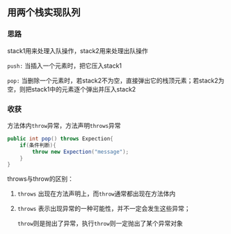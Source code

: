 ## 用两个栈实现队列

### 思路

stack1用来处理入队操作，stack2用来处理出队操作

`push:` 当插入一个元素时，把它压入stack1

`pop:` 当删除一个元素时，若stack2不为空，直接弹出它的栈顶元素；若stack2为空，则把stack1中的元素逐个弹出并压入stack2

### 收获

方法体内`throw`异常，方法声明`throws`异常

``` java
public int pop() throws Expection{
	if(条件判断){
		throw new Expection("message");
	}
}
```

throws与throw的区别：

1. `throws` 出现在方法声明上，而`throw`通常都出现在方法体内

2. `throws` 表示出现异常的一种可能性，并不一定会发生这些异常；

   `throw`则是抛出了异常，执行`throw`则一定抛出了某个异常对象